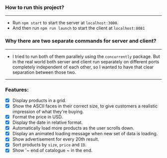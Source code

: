### How to run this project?
---
- Run `npm start` to start the server at `localhost:3000`.
- And then run `npm run launch` to start the client at `localhost:8081`

### Why there are two separate commands for server and client?
---
 - I tried to run both of them parallely using the `concurrently` package. But in the real world both server and client run separately on different ports completely independent of each other, so I wanted to have that clear separation between those two.
---
### Features:
- [x] Display products in a grid.
- [x] Show the ASCII faces in their correct size, to give customers a realistic impression of what they're buying.
- [x] Format the price in USD.
- [x] Display the date in relative format.
- [x] Automatically load more products as the user scrolls down.
- [x] Display an animated loading message when new set of data is loading.
- [x] Show advertisement for every 20th result.
- [x] Sort products by `size`, `price` and `ID`.
- [x] Show '~ end of catalogue ~ in the end.
